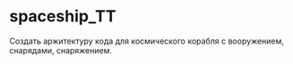 # spaceship_TT
Создать аржитектуру кода для космического корабля с вооружением, снарядами, снаряжением.
